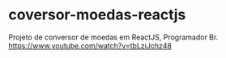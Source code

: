 # coversor-moedas-reactjs
Projeto de conversor de moedas em ReactJS, Programador Br.  https://www.youtube.com/watch?v=tbLziJchz48

